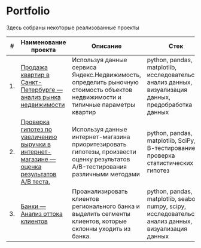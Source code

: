 # Portfolio

Здесь собраны некоторые реализованные проекты

| #    | Наименование проекта                | Описание                                                     | Стек                                                         |
| ---- | ------------------------------------------------------------ | ------------------------------------------------------------ | ------------------------------------------------------------ |
| 1.   | [Продажа квартир в Санкт-Петербурге — анализ рынка недвижимости](https://github.com/kbakeev/Portfolio/blob/main/1.%20real%20estate/Real%20estate%20project.ipynb) | Используя данные сервиса Яндекс.Недвижимость, определить рыночную стоимость объектов недвижимости и типичные параметры квартир | python, pandas, matplotlib, исследовательский анализ данных, визуализация данных, предобработка данных     |
| 2.   | [Проверка гипотез по увеличению выручки в интернет-магазине — оценка результатов A/B теста.](https://github.com/kbakeev/Portfolio/blob/main/2.%20AB%20test/AB%20test%20project.ipynb) | Используя данные интернет-магазина приоритезировать гипотезы, произвести оценку результатов A/B-тестирования различными методами | python, pandas, matplotlib, SciPy, А/В-тестирование, проверка статистических гипотез|
| 3.   | [Банки — Анализ оттока клиентов]() | Проанализировать клиентов регионального банка и выделить сегменты клиентов, которые склонны уходить из банка.             | python, pandas, matplotlib, seaborn, numpy, scipy, исследовательский анализ данных, визуализация данных |
